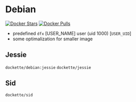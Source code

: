 # Debian

[![Docker Stars](https://img.shields.io/docker/stars/dockette/debian.svg?style=flat)](https://hub.docker.com/r/dockette/debian/)
[![Docker Pulls](https://img.shields.io/docker/pulls/dockette/debian.svg?style=flat)](https://hub.docker.com/r/dockette/debian/)

- predefined `dfx` [USER_NAME] user (uid 1000) [`USER_UID`]
- some optimalization for smaller image 

## Jessie

`dockette/debian:jessie`
`dockette/jessie`

## Sid

`dockette/sid`
